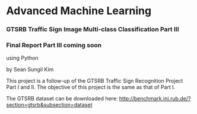 # Advanced Machine Learning

### GTSRB Traffic Sign Image Multi-class Classification Part III
### Final Report Part III coming soon
using Python

by Sean Sungil Kim

This project is a follow-up of the GTSRB Traffic Sign Recognition Project Part I and II. The objective of this project is the same as that of Part I. 


The GTSRB dataset can be downloaded here: http://benchmark.ini.rub.de/?section=gtsrb&subsection=dataset
